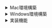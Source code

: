<details>

<summary>Mac環境構築</summary>

# Mac 環境構築

## Google Chrome

Google Chrome がインストールされていないと、[flutter doctor -v]が終了しないため、インストールする

## Git

### install

brew install git

### Terminal を開き、version を確認

git --version

### Git 初期設定

git config --global user.name "Namae Myoji"
git config --global user.email "_username_@example.com"

## SourceTree

### install

公式サイトからダウンロード、インストール

### Git Credential Manager

[Git Credential Manager]を install しないと、push するのに token が必要になる
[Git for Windows]の場合、[Git]の install 時に一緒に install される

```
brew install --cask git-credential-manager
```

## Flutter SDK

### install

[/Users/_username_/dev/flutter]となる様に保存

### PATH に追加

```
vi ~/.zshrc
export PATH=${HOME}/dev/flutter/bin:${PATH}
source ~/.zshrc
```

### Flutter が利用可能になったことを確認

Terminal を開き、以下のコマンドを実行

```
flutter --version
flutter doctor -v
```

**10 分程度、何も表示されずに処理に時間が掛かる可能性あり**

## OpenJDK

### install

brew search openjdk
brew install openjdk@21

### PATH に追加

```
vi ~/.zshrc
export JAVA_HOME=/usr/local/opt/openjdk@21
export PATH=${PATH}:/usr/local/opt/openjdk@21/bin
source ~/.zshrc
```

### Terminal を開き、version を確認

java --version

## Visual Studio Code

### install

すべてデフォルトでインストール

### システム環境変数に以下を追加

```
vi ~/.zshrc
export SPRING_PROFILES_ACTIVE_local
source ~/.zshrc
```

### Visual Studio Code Settings

~~Java 設定の必要があるかを確認する~~

### Extensions

以下を検索して[install]を押下

- Flutter
- Extension Pack for Java
- Gradle for Java
- Spring Boot Extension Pack

## MySQL

### install

defaul では MySQL9.2 が install されてしまうため、version を指定

```
brew search mysql

brew install mysql@8.4
brew info mysql
```

### PATH に追加

```
vi ~/.zshrc
export PATH=/usr/local/opt/mysql@8.4/bin:${PATH}
source ~/.zshrc
```

### Terminal を開き、version を確認

mysql --version

### command

mysql.server start
mysql.server restart
mysql.server stop

### database を作成

初回はパスワードなしでログイン

```
mysql -uroot
set password for root@localhost='_任意のパスワード_';
quit
```

2 回目以降は[_任意のパスワード_]を入力

```
mysql -u root -p
create user admin identified by '_任意のパスワード_';
create database fasse;
grant all on fasse.* to admin;
grant select, insert on fasse.* to admin;
quit
```

### VSCode Extensions

以下を検索して[install]を押下

- MySQL Shell for VS Code

左の[MySQL Shell for VS Code]を押下
[New Connection]を押下
以下を入力して[OK]を押下

```
Caption: fasse
Username: admin
```

左の[DATABASE CONNECTION] > [fasse]を右クリック > [Open New Database Connection]を押下
install 時の[_任意のパスワード_]を入力

### [fasse]の[DB Notebook]が開いたらバージョンを確認

以下を入力し、[Cmd + Enter]を押下

```
select version();
```

### 動作確認用の schema, data を投入

以下を入力し、[Cmd + Enter]を押下

```
use fasse
[./src/test/resources/schema.sql]を開く > 全選択 > 貼り付け > [Cmd + Enter]を押下
[./src/test/resources/data.sql]を開く > 全選択 > 貼り付け > [Cmd + Enter]を押下
```

## Visual Studio Code 動作確認手順

### SpringBoot

[fasse_back]プロジェクトを[Git Clone]
[fasse_back]プロジェクトを[Visual Studio Code]で開く

#### application.yaml 設定

[src/main/resources/application.yaml]をコピーして[src/main/resources/application-local.yaml]を作成
以下を修正

```
_dbname_: fasse
_username_: admin
_password_: [_任意のパスワード_]
```

#### gradlew に実行権限を付与

```
chmod +x ./gradlew
```

[src/main/java/com/example/fasse_back/FasseBackApplication.java]をデバッグ実行
[http://localhost:8080/users]にアクセスし、[m_user]から JSON データを取得することを確認

### Flutter

[fasse_front]プロジェクトを[Git Clone]
[fasse_front]プロジェクトを[Visual Studio Code]で開く
[Ctrl + @]を押下して[Terminal]を開く
以下のコマンドを実行する

```
flutter clean
flutter pub get
flutter build web
flutter run -d chrome
```

#### CORS 対応

Flutter-SpringBoot をローカル環境で連携すると、[CORS: Cross-Origin Resource Sharing]で止められるため、開発用に以下を修正

[~/dev/flutter/packages/flutter_tools/lib/src/web/chrome.dart]を開く

```
      '--disable-extensions',
      '--disable-web-security', // 開発用にこの行を追加
```

[~/dev/flutter/bin/cache/flutter_tools.stamp]を削除
**ビルド時に再作成されるファイルのため、削除しても問題ない**

Chrome で Flutter アプリが動作することを確認

</details>

<details>

<summary>Windows環境構築</summary>

# Windows 環境構築

## Google Chrome

Google Chrome がインストールされていないと、[flutter doctor -v]が終了しないため、インストールする

## Git For Windows

### install

[Override the default branch name for new repositories]を選択 > [main]に変更
[Checkout as-is, commit as-is]を選択
他は default で[Next] > [Finish]を押下

### コマンドプロンプトを開き、version を確認

git --version

### Git 初期設定

git config --global user.name "Namae Myoji"
git config --global user.email "_username_@example.com"

## TortoiseGit

### install

すべてデフォルトでインストール

## Flutter SDK

### install

[C:\Users\'_username_'\dev\flutter\]となる様に保存

### システム環境変数に以下を追加

PATH=%PATH%;"C:\Users\'_username_'\dev\flutter\bin"

### Flutter が利用可能になっていることを確認

コマンドプロンプトを開き、以下のコマンドを実行

```
flutter --version
flutter doctor -v
```

**10 分程度、何も表示されずに処理に時間が掛かる可能性あり**

## OpenJDK21

[openjdk-21+35_windows-x64_bin.zip]
[C:\Users\'_username_'\dev\jdk-21\]となる様に保存

### システム環境変数に以下を追加

JAVA_HOME="C:\Users\'_username_'\dev\jdk-21"
PATH=%PATH%;"%JAVA_HOME%\bin"

### コマンドプロンプトを開き、version を確認

java --version

## Visual Studio Code

### install

すべてデフォルトでインストール

### システム環境変数に以下を追加

SPRING_PROFILES_ACTIVE=local

### Visual Studio Code Settings

[File] > [Preferences] > [Settings]を押下 > 右上の[Open Settings(JSON)]を押下
以下の設定を追加

```
{
    "java.jdt.ls.java.home": "C:/Users/_username_/dev/jdk-21",
    "java.configuration.runtimes": [
        {
            "name": "JavaSE-21",
            "path": "C:/Users/_username_/dev/jdk-21",
            "default": true,
        },
    ],
    "java.import.gradle.java.home": "C:/Users/_username_/dev/jdk-21",
    // "http.proxy": "http://_domain_:8080",
    // "https.proxy": "http://_domain_:8080",
    // "http.proxyStrictSSL": false
}
```

### Extensions

以下を検索して[install]を押下

- Flutter
- Extension Pack for Java
- Gradle for Java
- Spring Boot Extension Pack

## MySQL

### install

[Server only]を選択、その他すべてデフォルトでインストール
[MySQL Root Password], [Repeat Password]: [_任意のパスワード_]を入力
[Execute]後、[Finish]ボタンが表示されたら、
[The configuration for MySQL Server 8.0.39 was successful.]と表示されたことを確認

### システム環境変数に以下を追加

PATH=%PATH%;"C:\Program Files\MySQL\MySQL Server 8.0\bin"

### コマンドプロンプトを開き、version を確認

mysql --version

### 引き続きコマンドプロンプトで database を作成

コマンドプロンプトを開き、以下のコマンドを実行

```
mysql -u root -p
```

install 時の[_任意のパスワード_]を入力
以下を入力

```
create user admin identified by '_任意のパスワード_';
create database fasse;
grant all on fasse.* to admin;
grant select, insert on fasse.* to admin;
quit
```

### VSCode Extensions

以下を検索して[install]を押下

- MySQL Shell for VS Code

左の[MySQL Shell for VS Code]を押下
[DB Connection Overview]を押下
右下に[Run Welcome Wizard]が表示されたら押下

```
The MySQL Shell for VS Code extension cannot run because the web certificate is not installed. Do you want to run the Welcome Wizard to install it?
Source: MySQL Shell for VS Code
```

指示に従って[VC_redist.x64.exe]のインストールが必要な環境もある
Wizard に従って証明書をインストール
VSCode を再起動
左の[MySQL Shell for VS Code]を押下
[New Connection]を押下
以下を入力して[OK]を押下

```
Caption: fasse
Username: admin
```

左の[DATABASE CONNECTION] > [fasse]を右クリック > [Open New Database Connection]を押下
install 時の[_任意のパスワード_]を入力

### [fasse]の[DB Notebook]が開いたらバージョンを確認

以下を入力し、[Ctrl + Enter]を押下

```
select version();
```

### 動作確認用の schema, data を投入

以下を入力し、[Cmd + Enter]を押下

```
use fasse
[./src/test/resources/schema.sql]を開く > 全選択 > 貼り付け > [Cmd + Enter]を押下
[./src/test/resources/data.sql]を開く > 全選択 > 貼り付け > [Cmd + Enter]を押下
```

## Visual Studio Code 動作確認手順

### MySQL

コマンドプロンプトを開き、以下のコマンドを実行

```
# 停止
mysqladmin -u root -p shutdown
# 起動
mysqld
```

上記コマンドで起動できない場合、[サービス]から起動する

```
[Win + R > services.msc]を入力
[MySQL80]を右クリック > [再起動]を押下
```

### SpringBoot

[fasse_back]プロジェクトを[Git Clone]
[fasse_back]プロジェクトを[Visual Studio Code]で開く

#### application.yaml 設定

[src/main/resources/application.yaml]をコピーして[src/main/resources/application-local.yaml]を作成
以下を修正

```
_dbname_: fasse
_username_: admin
_password_: [_任意のパスワード_]
```

[src/main/java/com/example/fasse_back/FasseBackApplication.java]をデバッグ実行

### Flutter

[fasse_front]プロジェクトを[Git Clone]
[fasse_front]プロジェクトを[Visual Studio Code]で開く
[Ctrl + @]を押下して[Terminal]を開く
以下のコマンドを実行する

```
flutter clean
flutter pub get
flutter build web
flutter run -d chrome
```

#### CORS 対応

Flutter-SpringBoot をローカル環境で連携すると、[CORS: Cross-Origin Resource Sharing]で止められるため、開発用に以下を修正

[C:\Users\_username_\dev\flutter\packages\flutter_tools\lib\src\web\chrome.dart]を開く

```
      '--disable-extensions',
      '--disable-web-security', // 開発用にこの行を追加
```

[C:\Users\_username_\dev\flutter\bin\cache\flutter_tools.stamp]を削除
**ビルド時に再作成されるファイルのため、削除しても問題ない**

Chrome で Flutter アプリが動作することを確認

### [MySQL Shell for VS Code]の証明書削除手順

Chrome > [設定] > [プライバシーとセキュリティ] > [セキュリティ] > [証明書の管理]を押下
[ローカル証明書] > [Windows からインポートした証明書を管理する]を押下
[信頼されたルート証明機関] > [発行先: MySQL Shell Auto Generated CA Certificate]を選択 > [削除]を押下
警告されるが、これで削除できる。
再度、[Run Welcome Wizard]を実行すれば、再インストールされる。

### Android Studio をインストールした場合

flutter doctor --android-licenses

</details>

<details>

<summary>実装機能</summary>

# システム構成

- Database: MySQL
- Back-End: SpringBoot
- Front-End: Flutter

# 実装機能

- データ抽出、表示
- データ登録
- 画像登録
- ファイルアップロード、データ登録
- ファイルダウンロード
- PDF 出力
- ログイン
- ログアウト
- ログ出力
- オンデマンドバッチ

# テスト自動化

- SpringBoot のテスト自動化
- Flutter のテスト自動化

# 教育目標

- SpringBoot で MySQL からデータを抽出し、JSON データを返却できること
- SpringBoot で JSON データを MySQL に登録できること
- Flutter で WebAPI の GET メソッドをコールし、返却された JSON データを表示できること
- Flutter で WebAPI の POST メソッドをコールし、JSON データを送信できること

</details>
